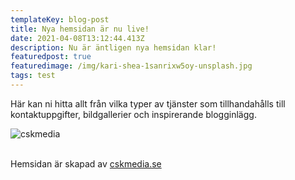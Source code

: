 ```yaml
---
templateKey: blog-post
title: Nya hemsidan är nu live!
date: 2021-04-08T13:12:44.413Z
description: Nu är äntligen nya hemsidan klar!
featuredpost: true
featuredimage: /img/kari-shea-1sanrixw5oy-unsplash.jpg
tags: test
---
```

Här kan ni hitta allt från vilka typer av tjänster som tillhandahålls till kontaktuppgifter, bildgallerier och inspirerande blogginlägg.

![cskmedia](/img/cskmedia.png)

\
Hemsidan är skapad av [cskmedia.se](www.cskmedia.se)